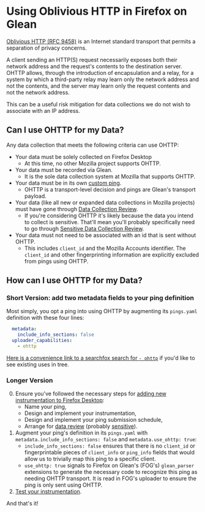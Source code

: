 # Using Oblivious HTTP in Firefox on Glean

[Oblivious HTTP (RFC 9458)][ohttp-spec]
is an Internet standard transport that permits a separation of privacy concerns.

A client sending an HTTP(S) request necessarily exposes both
their network address and the request's contents to the destination server.
OHTTP allows, through the introduction of encapsulation and a relay,
for a system by which a third-party relay may learn only the network address and not the contents,
and the server may learn only the request contents and not the network address.

This can be a useful risk mitigation for data collections we do not wish to associate with an IP address.

## Can I use OHTTP for my Data?

Any data collection that meets the following criteria can use OHTTP:
* Your data must be solely collected on Firefox Desktop
    * At this time, no other Mozilla project supports OHTTP.
* Your data must be recorded via Glean.
    * It is the sole data collection system at Mozilla that supports OHTTP.
* Your data must be in its own [custom ping][custom-ping-doc].
    * OHTTP is a transport-level decision and pings are Glean's transport payload.
* Your data (like all new or expanded data collections in Mozilla projects)
  must have gone through [Data Collection Review][data-review].
    * If you're considering OHTTP it's likely because the data you intend to collect is sensitive.
      That'll mean you'll probably specifically need to go through
      [Sensitive Data Collection Review][sensitive-review].
* Your data must not need to be associated with an id that is sent without OHTTP.
    * This includes `client_id` and the Mozilla Accounts identifier.
      The `client_id` and other fingerprinting information are explicitly excluded
      from pings using OHTTP.

## How can I use OHTTP for my Data?

### Short Version: add two metadata fields to your ping definition

Most simply, you opt a ping into using OHTTP by augmenting its
`pings.yaml` definition with these four lines:

```yaml
  metadata:
    include_info_sections: false
  uploader_capabilities:
    - ohttp
```

[Here is a convenience link to a searchfox search for `- ohttp`][ohttp-searchfox]
if you'd like to see existing uses in tree.

### Longer Version

0. Ensure you've followed the necessary steps for
   [adding new instrumentation to Firefox Desktop][new-instrumentation-doc]:
    * Name your ping,
    * Design and implement your instrumentation,
    * Design and implement your ping submission schedule,
    * Arrange for [data review][data-review] (probably [sensitive][sensitive-review]).
1. Augment your ping's definition in its `pings.yaml` with
   `metadata.include_info_sections: false` and
   `metadata.use_ohttp: true`:
    * `include_info_sections: false` ensures that there is no
      `client_id` or fingerprintable pieces of `client_info` or `ping_info`
      fields that would allow us to trivially map this ping to a specific client.
    * `use_ohttp: true` signals to Firefox on Glean's (FOG's) `glean_parser` extensions to
      generate the necessary code to recognize this ping as needing OHTTP transport.
      It is read in FOG's uploader to ensure the ping is only sent using OHTTP.
2. [Test your instrumentation][instrumentation-tests].

And that's it!


[ohttp-spec]: https://datatracker.ietf.org/doc/rfc9458/
[custom-ping-doc]: https://mozilla.github.io/glean/book/reference/pings/index.html
[data-review]: https://wiki.mozilla.org/Data_Collection
[sensitive-review]: https://wiki.mozilla.org/Data_Collection#Step_3:_Sensitive_Data_Collection_Review_Process
[ohttp-searchfox]: https://searchfox.org/mozilla-central/search?q=-%20ohttp
[new-instrumentation-doc]: ./new_definitions_file.md
[instrumentation-tests]: ./instrumentation_tests.md
